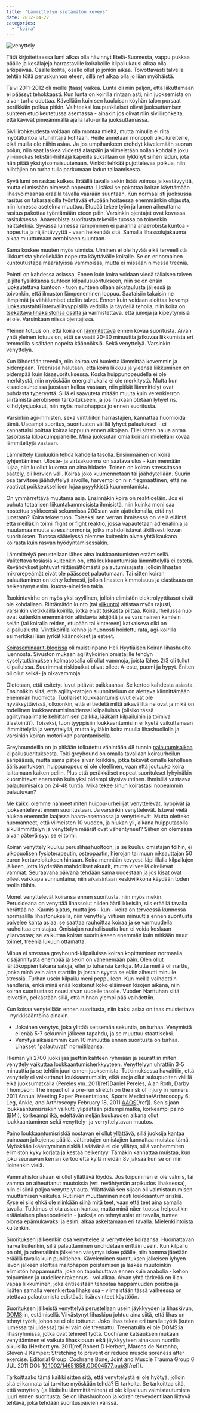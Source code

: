 ```yaml
---
title: "Lämmittelyn sietämätön keveys"
date: 2012-04-27
categories: 
  - "koira"
---
```


![](images/venyttely.gif "venyttely")

Tätä kirjoitettaessa lumi alkaa olla hävinnyt Etelä-Suomesta, vappu pukkaa päälle ja kesälajeja harrastaville koirakoille kilpailukausi alkaa olla arkipäivää. Osalle kohta, osalle ollut jo jonkin aikaa. Toivottavasti talvella tehtiin töitä peruskunnon eteen, sillä nyt alkaa olla jo liian myöhäistä.

<!--more-->

Talvi 2011-2012 oli meille (taas) vaikea. Lunta oli niin paljon, että liikuttamaan ei päässyt tehokkaasti. Kun lunta on koirilla rintaan asti, niin juoksemista on aivan turha odottaa. Kävellään kuin sen kuuluisan köyhän talon porsaat peräkkäin polkua pitkin. Vaihteeksi kaupunkilaiset olivat juoksuttamisen suhteen etuoikeutetussa asemassa - ainakin jos olivat niin siviilirohkeita, että kävivät pimeämmällä ajalla latu-urilla juoksuttamassa.

Siviilirohkeudesta voidaan olla montaa mieltä, mutta minulla ei riitä myötätuntoa latuhiihtäjiä kohtaan. Heille annetaan monopoli ulkoilureiteille, eikä muilla ole niihin asiaa. Ja jos umpihankeen erehdyt kävelemään suoran polun, niin saat laskea viidestä alaspäin ja viimeistään nollan kohdalla joku yli-innokas tekstiili-hiihtäjä kapeilla suksillaan on lykkinyt siihen ladun, jota hän pitää yksityisomaisuutenaan. Vinkki: tehkää pujottelevaa polkua, niin hiihtäjien on turha tulla parkumaan ladun tallaamisesta.

Syvä lumi on raskas kulkea. Eräällä tavalla sekin lisää voimaa ja kestävyyttä, mutta ei missään nimessä nopeutta. Lisäksi se pakottaa koiran käyttämään lihasvoimaansa eräällä tavalla väärään suuntaan. Kun normaalisti juoksussa rasitus on takaraajoilla työntävää etupään hoitaessa enemmänkin ohjausta, niin lumessa asetelma muuttuu. Etupää tekee työn ja lumen aiheuttama rasitus pakottaa työntämään eteen päin. Varsinkin ojentajat ovat kovassa rasituksessa. Anaerobista suoritusta tekeville tuossa on toinenkin haittatekijä. Syvässä lumessa rämpiminen ei paranna anaerobista kuntoa - nopeutta ja räjähtävyyttä - vaan heikentää sitä. Samalla lihassolujakauma alkaa muuttumaan aerobiseen suuntaan.

Sama koskee muuten myös uimista. Uiminen ei ole hyvää eikä terveellistä liikkumista yhdellekään nopeutta käyttävälle koiralle. Se on erinomainen kuntoutustapa määrätyissä vammoissa, mutta ei missään nimessä treeniä.

Pointti on kahdessa asiassa. Ennen kuin koira voidaan viedä tällaisen talven jäljiltä fysiikkansa suhteen kilpailusuoritukseen, niin se on ensin juoksutettava kuntoon - tuon suhteen ollaan aikataulusta jäljessä ja toivonkin, että ilmaston lämpeneminen loppuu. Saataisiin takaisin ne lämpimät ja vähälumiset etelän talvet. Ennen kuin voidaan aloittaa kovempi juoksutustahti intervallityyppisillä vedoilla ja täydellä teholla, niin koira on [tsekattava lihaksistonsa osalta](https://www.katiska.eu/terveys/itsehoito/rutiinitarkastukset/ "Rutiinitarkastukset") ja varmistettava, että jumeja ja kipeytymisiä ei ole. Varsinkaan niissä ojentajissa.

Yleinen totuus on, että koira on [lämmitettävä](https://www.katiska.eu/treenaus/lammitetty-tappio/ "Lämmitetty tappio") ennen kovaa suoritusta. Aivan yhtä yleinen totuus on, että se vaatii 20-30 minuuttia jatkuvaa liikkumista eri temmoilla sisältäen nopeita käännöksiä. Sekä venyttelyä. Varsinkin venyttelyä.

Kun lähdetään treeniin, niin koiraa voi huoletta lämmittää kovemmin ja pidempään. Treenissä halutaan, että koira liikkuu ja yleensä liikkuminen on pidempää kuin kisasuorituksessa. Koska huippunopeudella ei ole merkitystä, niin myöskään energiahukalla ei ole merkitystä. Mutta kun kisaolosuhteissa juostaan kelloa vastaan, niin pitkät lämmittelyt ovat puhdasta typeryyttä. Sillä ei saavuteta mitään muuta kuin verenkierron siirtämistä aerobiseen tarkoitukseen, ja jos mukaan otetaan lyhyet ns. kiihdytysjuoksut, niin myös maitohappoa jo ennen suoritusta.

Varsinkin agi-ihmisten, sekä vinttiliiton harrastajien, kannattaa huomioida tämä. Useampi suoritus, suoritusten välillä lyhyet palautukset - ei kannattaisi polttaa koiraa loppuun ennen aikojaan. Ellei sitten halua antaa tasoitusta kilpakumppaneille. Minä juoksutan omia koiriani mielelläni kovaa lämmiteltyjä vastaan.

Lämmittely kuuluukin tehdä kahdella tasolla. Ensimmäinen on koira tyhjentäminen. Uloste- ja virtsakuorma on saatava ulos - kun mennään lujaa, niin kuollut kuorma on aina hidaste. Toinen on koiran stressitason säätely, eli korvien väli. Koiraa joko kuumennetaan tai jäähdytellään. Suurin osa tarvitsee jäähdyttelyä aivoille, harvempi on niin flegmaattinen, että ne vaativat poikkeuksellisen lujaa psyykkistä kuumentamista.

On ymmärrettävä muutama asia. Ensinnäkin koira on reaktioeläin. Jos ei puhuta totaalisen liikuntakammoisista ihmisistä, niin kuinka moni saa nostettua sykkeensä sekunnissa 200:aan vain ajattelemalla, että nyt juostaan? Koira tekee tuon. Toiseksi sen verran ihmisessä on vielä eläintä, että meilläkin toimii flight or fight reaktio, jossa vapautetaan adrenaliinia ja muutamaa muuta stressihormonia, jotka mahdollistavat äkillisesti kovan suorituksen. Tuossa säätelyssä olemme kuitenkin aivan yhtä kaukana koirasta kuin rasvan hyödyntämisessäkin.

Lämmittelyä perustellaan lähes aina loukkaantumisten estämisellä. Valitettava tosiasia kuitenkin on, että loukkaantumisia lämmittelyllä ei estetä. Revähdykset johtuvat riittämättömästä palautumisajasta, jolloin lihasten mikrorepeämät eivät ole päässeet palautumaan. Tai sitten koiran palauttaminen on tehty kehnosti, jolloin lihasten kimmoisuus ja elastisuus on heikentynyt esim. kuona-aineiden takia.

Ruokintavirhe on myös yksi syyllinen, jolloin elimistön elektrolyyttitasot eivät ole kohdallaan. Riittämätön kunto (tai [ylikunto](https://www.katiska.eu/terveys/hermostollinen-ylikunto/ "Hermostollinen ylikunto")) altistaa myös rajusti, varsinkin vietikkäillä koirilla, jotka eivät tuskasta piittaa. Koiraurheilussa nuo ovat kuitenkin enemmänkin altistavia tekijöitä ja se varsinainen kamlein selän (tai koiralla reiden, etupään tai kintereen) katkaiseva olki on kilpailualusta. Vinttikoirilla kehno ja huonosti hoidettu rata, agi-koirilla esimerkiksi liian jyrkät käännökset ja esteet.

[Koiraseminaarit-blogissa](http://koiraseminaarit.blogspot.com/2011/02/heli-hyytiainen-koiran-lihashuolto.html) oli muistiinpano Heli Hyytiäisen Koiran lihashuolto luennosta. Sivuston mukaan agilitykoirien omistajille tehdyn kyselytutkimuksen kolmasosalla oli ollut vammoja, joista lähes 2/3 oli tullut kilpailuissa. Suurimmat riskipaikat olivat olleet A-este, puomi ja hypyt. Eniten oli ollut selkä- ja olkavammoja.

Oletetaan, että esitetyt luvut pitävät paikkaansa. Se kertoo kahdesta asiasta. Ensinnäkin siitä, että agility-ratojen suunnitteluun on alettava kiinnittämään enemmän huomiota. Tuollaiset loukkaantumisluvut eivät ole hyväksyttävissä, olkoonkin, että ei tiedetä miltä aikaväliltä ne ovat ja mikä on todellinen loukkaantumisinsidenssi kilpailuissa (olisiko tässä agilitymaailmalle kehittämisen paikka, lääkärit kilpailuihin ja toimiva tilastointi?). Toiseksi, tuon tyyppisiin loukkaantumisiin ei kyetä vaikuttamaan lämmittelyllä ja venyttelyllä, mutta kylläkin koira muulla lihashuollolla ja varsinkin koiran motoriikan parantamisella.

Greyhoundeilla on jo pitkään tolkutettu vähintään 48 tunnin [palautumisaikaa](https://www.katiska.eu/treenaus/palauttaminen/ "Palauttaminen") kilpailusuorituksesta. Toki greyhound on omalla tavallaan koiraurheilun ääripäässä, mutta sama pätee aivan kaikkiin, jotka tekevät omalle keholleen äärisuorituksen; huippunopeus ei ole oleellinen, vaan että joutuuko koira laittamaan kaiken peliin. Plus että peräkkäiset nopeat suoritukset lyhyinäkin kuormittavat enemmän kuin yksi pidempi täysivauhtinen. Ihmisillä vastaava palautumisaika on 24-48 tuntia. Mikä tekee sinun koirastasi nopeammin palautuvan?

Me kaikki olemme nähneet miten huippu-urheilijat venyttelevät, hyppivät ja juoksentelevat ennen suoritustaan. Ja varsinkin venyttelevät. Istuvat vielä hiukan enemmän laajassa haara-asennossa ja venyttelevät. Mutta oletteko huomanneet, että viimeisten 10 vuoden, ja hiukan yli, aikana huipputasolla alkulämmittelyn ja venyttelyn määrät ovat vähentyneet? Siihen on olemassa aivan pätevä syy: se ei toimi.

Koiran venyttely kuuluu peruslihashuoltoon, ja se kuuluu omistajan töihin, ei ulkopuolisen fysioterapeutin, osteopaatin, hierojan tai muun niksauttajan 50 euron kertaveloituksen hintaan. Koira mennään kevyesti läpi illalla kilpailujen jälkeen, jotta löydetään mahdolliset akuutit, mutta viiveellä oireilevat vammat. Seuraavana päivänä tehdään sama uudestaan ja jos kisat ovat olleet vaikkapa sunnuntaina, niin aikaisintaan keskiviikkona käydään toden teolla töihin.

Monet venyttelevät koiransa ennen suoritusta, niin myös mekin. Perusideana on venyttää lihassolut niiden ääriliikkeisiin, siis eräällä tavalla herättää ne. Kaunis ajatus, mutta jos - kun - koira on terveessä kunnossa normaalilla lihastonuksella, niin venyttely viitisen minuuttia ennen suoritusta palvelee kahta asiaa: se saattaa rauhoittaa koiraa ja se varmuudella rauhoittaa omistajaa. Omistajan rauhallisuutta kun ei voida koskaan yliarvostaa; se vaikuttaa koiran suoritukseen enemmän kuin mitkään muut toimet, treeniä lukuun ottamatta.

Minua ei stressaa greyhound-kilpailuissa koiran kopittaminen normaalia kisajännitystä enempää ja sekin on vähenemään päin. Olen ollut lähtökoppien takana satoja, ellei jo tuhansia kertoja. Mutta meillä oli narttu, jonka minä vein aina starttiin ja jostain syystä se eläin aiheutti minulle stressiä. Turhan usein kilpailu meni peppulleen. Kun meillä vaihdettiin handleria, enkä minä enää koskenut koko eläimeen kisojen aikana, niin koiran suoritustaso nousi aivan uudelle tasolle. Vuoden Narttuhan siitä leivottiin, pelkästään sillä, että hihnan ylempi pää vaihdettiin.

Kun koiraa venytellään ennen suoritusta, niin kaksi asiaa on taas muistettava - nyrkkisääntöinä ainakin.

- Jokainen venytys, joka ylittää seitsemän sekuntia, on turhaa. Venymistä ei enää 5-7 sekunnin jälkeen tapahdu, ja se muuttuu staattiseksi.
- Venytys aikaisemmin kuin 10 minuuttia ennen suoritusta on turhaa. Lihakset "palautuvat" normitilaansa.

Hieman yli 2700 juoksijaa jaettiin kahteen ryhmään ja seurattiin miten venyttely vaikuttaa loukkaantumisherkkyyteen. Venyttelyyn uhrattiin 3-5 minuuttia ja se tehtiin juuri ennen juoksemista. Tutkimuksessa havaittiin, että venyttely ei vaikuttanut loukkaantumisiin, eikä eroja ollut sukupuolten välillä eikä juoksumatkalla (Pereles ym. 2011\[ref\]Daniel Pereles, Alan Roth, Darby Thompson: The impact of a pre-run stretch on the risk of injury in runners. 2011 Annual Meeting Paper Presentations, Sports Medicine/Arthroscopy 6: Leg, Ankle, and Arthroscopy February 18, 2011 [AAOS](http://www3.aaos.org/education/anmeet/anmt2011/podium/podium.cfm?Pevent=648)\[/ref\]). Sen sijaan loukkaantumisriskiin vaikutti ylipäätään pidempi matka, korkeampi paino (BMI), korkeampi ikä, edeltävän neljän kuukauden aikana ollut loukkaantuminen sekä venyttely- ja verryttelytavan muutos.

Paino loukkaantumisriskiä nostavan ei ollut yllättävä, sillä juoksija kantaa painoaan jalkojensa päällä. Jättirotujen omistajien kannattaa muistaa tämä. Myöskään ikääntyminen riskiä lisäävänä ei ole yllätys, sillä vanhemmiten elimistön kyky korjata ja kestää heikentyy. Tämäkin kannattaa muistaa, kun joku seuraavan kerran kertoo että kyllä meidän 8v jaksaa kun se on niin iloinenkin vielä.

Vammahistoriakaan ei ollut yllättävä löydös. Jos toipuminen ei ole valmis, tai vamma on aiheuttanut muutoksia (vrt. revähtymän arpikudos lihaksessa), niin ei siinä paljoa venyttelyt auta. Yllättävää sen sijaan oli valmistautumisen muuttamisen vaikutus. Rutiinien muuttaminen nosti loukkaantumisriskiä. Kyse ei siis ehkä ole niinkään siinä mitä teet, vaan että teet aina samalla tavalla. Tutkimus ei ota asiaan kantaa, mutta minä näen tuossa helpostikin eräänlaisen plaseboefektin - juoksija on tehnyt asiat eri tavalla, tuntee olonsa epämukavaksi ja esim. alkaa askeltamaan eri tavalla. Mielenkiintoista kuitenkin.

Suorituksen jälkeenkin osa venyttelee ja verryttelee koiraansa. Huomattavan harva kuitenkin, sillä palauttaminen unohdetaan erittäin usein. Kun kilpailu on ohi, ja adrenaliinin jälkeinen väsymys iskee päälle, niin homma jätetään eräällä tavalla kuin puolitiehen. Käveleminen suorituksen jälkeisen lyhyen levon jälkeen aloittaa maitohapon poistamisen ja laskee muutoinkin elimistön happamuutta, joka on tapahduttava ennen kuin anabolia - kehon toipuminen ja uudelleenrakennus - voi alkaa. Aivan yhtä tärkeää on illan vapaa liikkuminen, joka entisestään tehostaa happamuuden poistoa ja lisäten samalla verenkiertoa lihaksissa - viimeistään tässä vaiheessa on otettava palautumista edistävät lisäravinteet käyttöön.

Suorituksen jälkeistä venyttelyä perustellaan usein jäykkyyden ja lihaskivun, [DOMS](https://www.katiska.eu/terveys/doms/ "DOMS"):in, estämisellä. Viivästynyt lihaskipu johtuu aina siitä, että lihas on tehnyt työtä, johon se ei ole tottunut. Joko lihas tekee eri tavalla työtä (kuten lumessa tai uidessa) tai ei vain ole treenattu. Treenatuilla ei ole DOMS:ia lihasryhmissä, jotka ovat tehneet työtä. Cochrane katsauksen mukaan venyttäminen ei vaikuta lihaskipuun eikä jäykkyyteen ainakaan nuorilla aikuisilla (Herbert ym. 2011\[ref\]Robert D Herbert, Marcos de Noronha, Steven J Kamper: Stretching to prevent or reduce muscle soreness after exercise. Editorial Group: Cochrane Bone, Joint and Muscle Trauma Group 6 JUL 2011 DOI: [10.1002/14651858.CD004577.pub3](http://onlinelibrary.wiley.com/doi/10.1002/14651858.CD004577.pub3/abstract)\[/ref\]).

Tarkoittaako tämä kaikki sitten sitä, että venyttelystä ei ole hyötyä, jolloin sitä ei kannata tai tarvitse myöskään tehdä? Ei tarkoita. Se tarkoittaa sitä, että venyttely (ja liioiteltu lämmittäminen) ei ole kilpailuun valmistautumista juuri ennen suoritusta. Se on lihashuoltoon ja koiran terveydentilaan liittyvä tehtävä, joka tehdään suorituspäivien välissä.
